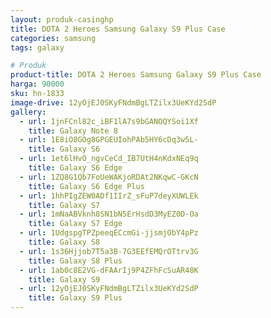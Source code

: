 ```yaml
---
layout: produk-casinghp
title: DOTA 2 Heroes Samsung Galaxy S9 Plus Case
categories: samsung
tags: galaxy

# Produk
product-title: DOTA 2 Heroes Samsung Galaxy S9 Plus Case
harga: 90000
sku: hn-1833
image-drive: 12yOjEJ0SKyFNdmBgLTZilx3UeKYd2SdP
gallery:
  - url: 1jnFCnl82c_iBF1lA7s9bGANOQYSoi1Xf
    title: Galaxy Note 8
  - url: 1E8iO8GOg8GPGEUIohPAb5HY6cDq3w5L-
    title: Galaxy S6
  - url: 1et6lHvO_ngvCeCd_IB7UtH4nKdxNEq9q
    title: Galaxy S6 Edge
  - url: 1ZQ8G1Qb7FoUeWAKjoRDAt2NKqwC-GKcN
    title: Galaxy S6 Edge Plus
  - url: 1hhPIgZEW0ADf1IIrZ_sFuP7deyXUWLEk
    title: Galaxy S7
  - url: 1mNaABVknh8SN1bN5ErHsdD3MyEZ0D-Oa
    title: Galaxy S7 Edge
  - url: 1UdgspgTPZpeeqECcmGi-jjsmjObY4pPz
    title: Galaxy S8
  - url: 1s36Hjjob7T5a3B-7G3EEfEMQrOTtrv3G
    title: Galaxy S8 Plus
  - url: 1ab0c8E2VG-dFAArIj9P4ZFhFcSuAR48K
    title: Galaxy S9
  - url: 12yOjEJ0SKyFNdmBgLTZilx3UeKYd2SdP
    title: Galaxy S9 Plus
---
```


